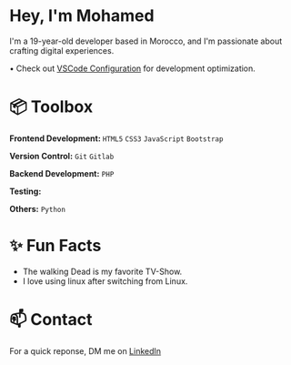 #  Hey, I'm Mohamed
I'm a 19-year-old developer based in Morocco, and I'm passionate about crafting digital experiences.

• Check out <a href="https://github.com/7xmohamed/vscode-settings">VSCode Configuration</a> for development optimization.


# 📦 Toolbox
<strong>Frontend Development: </strong> <code>HTML5</code> <code>CSS3</code> <code>JavaScript</code> <code>Bootstrap</code>

<strong>Version Control:</strong> <code>Git</code> <code>Gitlab</code>

<strong>Backend Development:</strong> <code>PHP</code>

<strong>Testing:</strong>

<strong>Others:</strong> <code>Python</code>


# ✨ Fun Facts
<ul>
  <li>The walking Dead is my favorite TV-Show.</li>
  <li>I love using linux after switching from Linux.</li>
</ul>


# 📫 Contact

For a quick reponse, DM me on <a href="www.linkedin.com/in/7xmohamed">LinkedIn</a>
